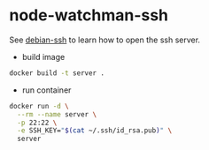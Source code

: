 # node-watchman-ssh

See [debian-ssh](https://github.com/krlmlr/debian-ssh) to learn how to open the ssh server.

- build image
```sh
docker build -t server .
```

- run container
```sh
docker run -d \
  --rm --name server \
  -p 22:22 \
  -e SSH_KEY="$(cat ~/.ssh/id_rsa.pub)" \
  server
```
